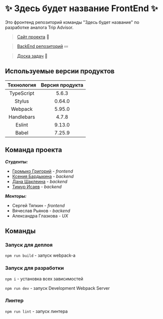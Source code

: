 #  :sparkles: Здесь будет название FrontEnd :sparkles:

Это фронтенд репозиторий команды "Здесь будет название" по разработке аналога Trip Advisor.

> [Сайт проекта](http://109.120.181.229/)
> :sunrise_over_mountains:

> [BackEnd репозиторий](https://github.com/go-park-mail-ru/2024_2_ThereWillBeName)
> :zzz:

> [Доска задач](https://therewillbename.yougile.com/team/c62d2a1babb3/TripAdvisor?lang=ru)
> :newspaper:


## Используемые версии продуктов

| Технология | Версия продукта |
|:----------------:|:----------------:|
| TypeScript | 5.6.3 |
| Stylus | 0.64.0 |
| Webpack | 5.95.0 |
| Handlebars | 4.7.8 |
| Eslint | 9.13.0 |
| Babel | 7.25.9 |

## Команда проекта

***Студенты:***
- [Громыко Григорий](https://github.com/SLDminor) - *frontend*
- [Ксения Бардыкина](https://github.com/mevain) - *backend*
- [Дана Шаклеина](https://github.com/AnnHarvard) - *backend*
- [Тимур Исаев](https://github.com/timurIsaevIY) - *backend*

***Менторы:***

- Сергей Тяпкин - *frontend*
- Вячеслав Рьянов - *backend*
- Александра Глазкова - *UX*

## Команды
### Запуск для деплоя

`npm run build` - запуск webpack-а

### Запуск для разработки

`npm i` - установка всех зависимостей

`npm run dev` - запуск Development Webpack Server

### Линтер

`npm run lint` - запуск линтера
